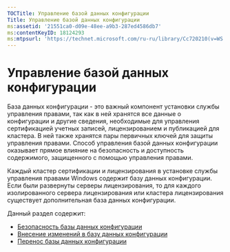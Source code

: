```yaml
---
TOCTitle: Управление базой данных конфигурации
Title: Управление базой данных конфигурации
ms:assetid: '21551ca0-d09e-48ee-a9b3-287ed4586db7'
ms:contentKeyID: 18124293
ms:mtpsurl: 'https://technet.microsoft.com/ru-ru/library/Cc720210(v=WS.10)'
---
```


Управление базой данных конфигурации
====================================

База данных конфигурации - это важный компонент установки службы управления правами, так как в ней хранятся все данные о конфигурации и другие сведения, необходимые для управления сертификацией учетных записей, лицензированием и публикацией для кластера. В ней также хранятся пары первичных ключей для защиты управления правами. Способ управления базой данных конфигурации оказывает прямое влияние на безопасность и доступность содержимого, защищенного с помощью управления правами.

Каждый кластер сертификации и лицензирования в установке службы управления правами Windows содержит базу данных конфигурации. Если были развернуты серверы лицензирования, то для каждого изолированного сервера лицензирования или кластера лицензирования существует дополнительная база данных конфигурации.

Данный раздел содержит:

-   [Безопасность базы данных конфигурации](https://technet.microsoft.com/e023b96f-81d0-45fb-8cc5-becaf6d47ae1)
-   [Внесение изменений в базу данных конфигурации](https://technet.microsoft.com/6a7bec73-09e4-4060-b551-5990836df4bc)
-   [Перенос базы данных конфигурации](https://technet.microsoft.com/980e3e94-7d28-40dd-ad01-d34eb3c8d8e6)
